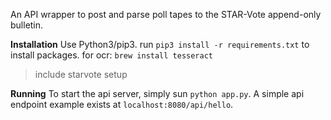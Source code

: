 An API wrapper to post and parse poll tapes to the STAR-Vote append-only bulletin.

**Installation**
Use Python3/pip3.
run ```pip3 install -r requirements.txt``` to install packages.
for ocr: ```brew install tesseract```

>include starvote setup

**Running**
To start the api server, simply sun ```python app.py```.
A simple api endpoint example exists at ```localhost:8080/api/hello```.